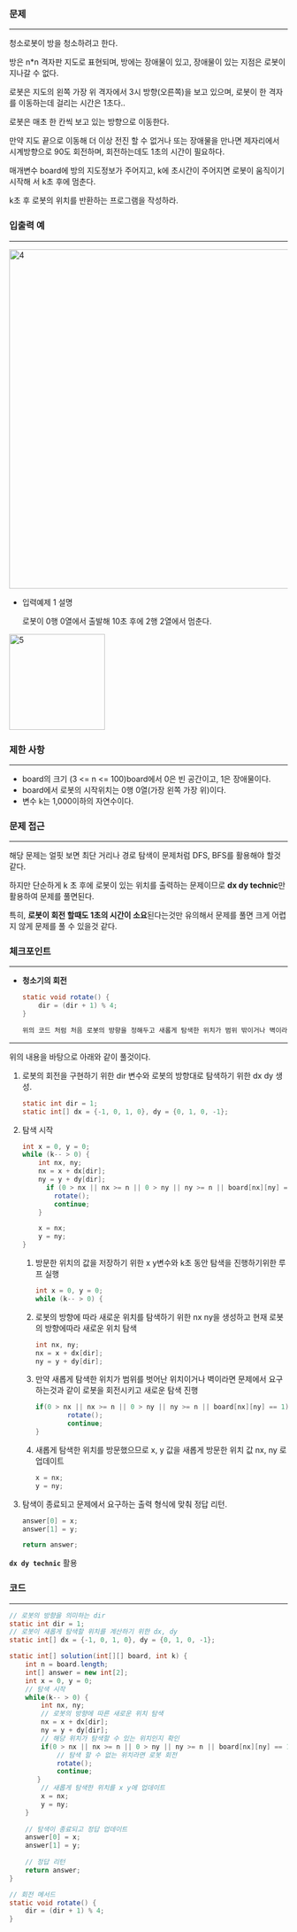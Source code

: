 ### 문제

---

청소로봇이 방을 청소하려고 한다.

방은 n*n 격자판 지도로 표현되며, 방에는 장애물이 있고, 장애물이 있는 지점은 로봇이 지나갈 수 없다.

로봇은 지도의 왼쪽 가장 위 격자에서 3시 방향(오른쪽)을 보고 있으며, 로봇이 한 격자를 이동하는데 걸리는 시간은 1초다..

로봇은 매초 한 칸씩 보고 있는 방향으로 이동한다.

만약 지도 끝으로 이동해 더 이상 전진 할 수 없거나 또는 장애물을 만나면 제자리에서 시계방향으로 90도 회전하며, 회전하는데도 1초의 시간이 필요하다.

매개변수 board에 방의 지도정보가 주어지고, k에 초시간이 주어지면 로봇이 움직이기 시작해 서 k초 후에 멈춘다.

k초 후 로봇의 위치를 반환하는 프로그램을 작성하라.

### 입출력 예

---
<img width="613" alt="4" src="https://github.com/runtime-zer0/goorrrng/assets/147473025/b58fa8d0-1d4e-4888-bb77-90378af57255">

- 입력예제 1 설명

  로봇이 0행 0열에서 출발해 10초 후에 2행 2열에서 멈춘다.

<img width="173" alt="5" src="https://github.com/runtime-zer0/goorrrng/assets/147473025/5d72f087-6326-41f4-90b6-af583b27dce7">

### 제한 사항

---

- board의 크기 (3 <= n <= 100)board에서 0은 빈 공간이고, 1은 장애물이다.
- board에서 로봇의 시작위치는 0행 0열(가장 왼쪽 가장 위)이다.
- 변수 k는 1,000이하의 자연수이다.

### 문제 접근

---

해당 문제는 얼핏 보면 최단 거리나 경로 탐색이 문제처럼 DFS, BFS를 활용해야 할것 같다.

하지만 단순하게 k 초 후에 로봇이 있는 위치를 출력하는 문제이므로 **dx dy technic**만 활용하여 문제를 풀면된다.

특히, **로봇이 회전 할때도 1초의 시간이 소요**된다는것만 유의해서 문제를 풀면 크게 어렵지 않게 문제를 풀 수 있을것 같다.

### 체크포인트

---

- **청소기의 회전**

    ```java
    static void rotate() {
        dir = (dir + 1) % 4;
    }
        
    위의 코드 처럼 처음 로봇의 방향을 정해두고 새롭게 탐색한 위치가 범위 밖이거나 벽이라면 청소기를 회전시켜 시계방향으로 반바퀴 회전한 dir의 값을 계산하여 dir에 저장한다. 
    ```


---

위의 내용을 바탕으로 아래와 같이 풀것이다.

1. 로봇의 회전을 구현하기 위한 dir 변수와 로봇의 방향대로 탐색하기 위한 dx dy 생성.

    ```java
    static int dir = 1;
    static int[] dx = {-1, 0, 1, 0}, dy = {0, 1, 0, -1};
    ```

2. 탐색 시작

    ```java
    int x = 0, y = 0;
    while (k-- > 0) {
        int nx, ny;
        nx = x + dx[dir];
        ny = y + dy[dir];
    	  if (0 > nx || nx >= n || 0 > ny || ny >= n || board[nx][ny] == 1) {
            rotate();
            continue;
        }
    
        x = nx;
        y = ny;
    }
    ```

    1. 방문한 위치의 값을 저장하기 위한 x y변수와 k초 동안 탐색을 진행하기위한 루프 실행

        ```java
        int x = 0, y = 0;
        while (k-- > 0) {
        ```

    2. 로봇의 방향에 따라 새로운 위치를 탐색하기 위한 nx ny을 생성하고 현재 로봇의 방향에따라 새로운 위치 탐색

        ```java
        int nx, ny;
        nx = x + dx[dir];
        ny = y + dy[dir];
        ```

    3. 만약 새롭게 탐색한 위치가 범위를 벗어난 위치이거나 벽이라면 문제에서 요구하는것과 같이 로봇을 회전시키고 새로운 탐색 진행

        ```java
        if(0 > nx || nx >= n || 0 > ny || ny >= n || board[nx][ny] == 1) {
        		rotate();
        		continue;
        }
        ```

    4. 새롭게 탐색한 위치를 방문했으므로 x, y 값을 새롭게 방문한 위치 값 nx, ny 로 업데이트

        ```java
        x = nx;
        y = ny;
        ```

3. 탐색이 종료되고 문제에서 요구하는 출력 형식에 맞춰 정답 리턴.

    ```java
    answer[0] = x;
    answer[1] = y;
    
    return answer;
    ```


**`dx dy technic`** 활용

### 코드

---

```java
// 로봇의 방향을 의미하는 dir
static int dir = 1;
// 로봇이 새롭게 탐색할 위치를 계산하기 위한 dx, dy
static int[] dx = {-1, 0, 1, 0}, dy = {0, 1, 0, -1};

static int[] solution(int[][] board, int k) {
    int n = board.length;
    int[] answer = new int[2];
    int x = 0, y = 0;
    // 탐색 시작
    while(k-- > 0) {
        int nx, ny;
        // 로봇의 방향에 따른 새로운 위치 탐색
        nx = x + dx[dir];
        ny = y + dy[dir];
        // 해당 위치가 탐색할 수 있는 위치인지 확인
        if(0 > nx || nx >= n || 0 > ny || ny >= n || board[nx][ny] == 1) {
            // 탐색 할 수 없는 위치라면 로봇 회전
            rotate();
            continue;
       }
        // 새롭게 탐색한 위치를 x y에 업데이트
        x = nx;
        y = ny;
    }
		
    // 탐색이 종료되고 정답 업데이트
    answer[0] = x;
    answer[1] = y;
    
    // 정답 리턴
    return answer;
}

// 회전 메서드
static void rotate() {
    dir = (dir + 1) % 4;
}
```